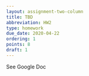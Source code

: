 ```yaml
---
layout: assignment-two-column
title: TBD
abbreviation: HW2
type: homework
due_date: 2020-04-22
ordering: 1 
points: 8
draft: 1
---
```


See Google Doc